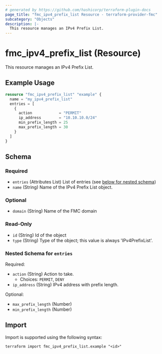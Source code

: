```yaml
---
# generated by https://github.com/hashicorp/terraform-plugin-docs
page_title: "fmc_ipv4_prefix_list Resource - terraform-provider-fmc"
subcategory: "Objects"
description: |-
  This resource manages an IPv4 Prefix List.
---
```


# fmc_ipv4_prefix_list (Resource)

This resource manages an IPv4 Prefix List.

## Example Usage

```terraform
resource "fmc_ipv4_prefix_list" "example" {
  name = "my_ipv4_prefix_list"
  entries = [
    {
      action            = "PERMIT"
      ip_address        = "10.10.10.0/24"
      min_prefix_length = 25
      max_prefix_length = 30
    }
  ]
}
```

<!-- schema generated by tfplugindocs -->
## Schema

### Required

- `entries` (Attributes List) List of entries (see [below for nested schema](#nestedatt--entries))
- `name` (String) Name of the IPv4 Prefix List object.

### Optional

- `domain` (String) Name of the FMC domain

### Read-Only

- `id` (String) Id of the object
- `type` (String) Type of the object; this value is always 'IPv4PrefixList'.

<a id="nestedatt--entries"></a>
### Nested Schema for `entries`

Required:

- `action` (String) Action to take.
  - Choices: `PERMIT`, `DENY`
- `ip_address` (String) IPv4 address with prefix length.

Optional:

- `max_prefix_length` (Number)
- `min_prefix_length` (Number)

## Import

Import is supported using the following syntax:

```shell
terraform import fmc_ipv4_prefix_list.example "<id>"
```
